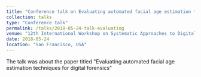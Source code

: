 ```yaml
---
title: "Conference talk on Evaluating automated facial age estimation techniques for digital forensics"
collection: talks
type: "Conference talk"
permalink: /talks/2018-05-24-talk-evaluating
venue: "12th International Workshop on Systematic Approaches to Digital Forensics Engineering (SADFE), IEEE Security and Privacy Workshops"
date: 2018-05-24
location: "San Francisco, USA"
---
```


The talk was about the paper titled "Evaluating automated facial age estimation techniques for digital forensics"
